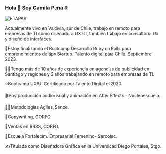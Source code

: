 ### Hola 👋 Soy Camila Peña R 
![ETAPAS](https://github.com/cpdiseno/cpdiseno/assets/84547965/23da7fa7-13c4-462e-b446-4a16d4cb7c59)

Actualmente vivo en Valdivia, sur de Chile, trabajo en remoto para empresas de TI como diseñadora UX UI, también trabajo en consultoría Ux y diseño de interfaces.

🌱Estoy finalizando el Bootcamp Desarrollo Ruby on Rails para emprendimientos de tipo Startup. Talento digital para Chile. Septiembre 2023.

👩‍💻Tengo más de 10 años de experiencia en agencias de publicidad en Santiago y regiones y 3 años trabajando en remoto para empresas de TI. 

⭐Bootcamp UX/UI Certificada por Talento Digital el 2020. 

🎬Postproducción audiovisual y animación en After Effects - Nucleoescuela. 

👩‍💼Metodologías Agiles, Sence. 

📝Copywriting, CORFO. 

🤑Ventas en RRSS, CORFO.

💃Escuela Fortalecim. Empresarial Femenino- Sercotec.

✍️Titulada como Diseñadora Gráfica en la Universidad Diego Portales, Stgo.
